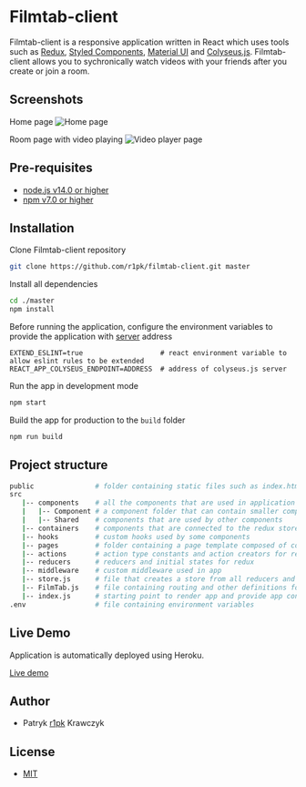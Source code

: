 # Filmtab-client

Filmtab-client is a responsive application written in React which uses tools such as [Redux](https://redux.js.org/), [Styled Components](https://styled-components.com/), [Material UI](https://mui.com/getting-started/usage/) and [Colyseus.js](https://www.colyseus.io/). Filmtab-client allows you to sychronically watch videos with your friends after you create or join a room.

## Screenshots
Home page
![Home page](https://i.imgur.com/GW4rEPe.png)

Room page with video playing
![Video player page](https://i.imgur.com/9yOF6fu.png)

## Pre-requisites

- [node.js v14.0 or higher](https://nodejs.org/en/)
- [npm v7.0 or higher](https://nodejs.org/en/download/)

## Installation

Clone Filmtab-client repository

```bash
git clone https://github.com/r1pk/filmtab-client.git master
```

Install all dependencies

```bash
cd ./master
npm install
```

Before running the application, configure the environment variables to provide the application with [server](https://github.com/r1pk/filmtab-server) address
```env
EXTEND_ESLINT=true                   # react environment variable to allow eslint rules to be extended
REACT_APP_COLYSEUS_ENDPOINT=ADDRESS  # address of colyseus.js server
```

Run the app in development mode

```bash
npm start
```

Build the app for production to the `build` folder

```bash
npm run build
```

## Project structure

```bash     
public               # folder containing static files such as index.html
src
   |-- components    # all the components that are used in application
   |   |-- Component # a component folder that can contain smaller components
   |   |-- Shared    # components that are used by other components
   |-- containers    # components that are connected to the redux store
   |-- hooks         # custom hooks used by some components
   |-- pages         # folder containing a page template composed of components and containers
   |-- actions       # action type constants and action creators for redux
   |-- reducers      # reducers and initial states for redux
   |-- middleware    # custom middleware used in app
   |-- store.js      # file that creates a store from all reducers and middlewares
   |-- FilmTab.js    # file containing routing and other definitions for the whole application
   |-- index.js      # starting point to render app and provide app connection to redux store
.env                 # file containing environment variables
```

## Live Demo
Application is automatically deployed using Heroku.

[Live demo](https://filmtab-client.herokuapp.com)

## Author
- Patryk [r1pk](https://github.com/r1pk) Krawczyk

## License
- [MIT](https://choosealicense.com/licenses/mit/)